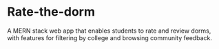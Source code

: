 # Rate-the-dorm
A MERN stack web app that enables students to rate and review dorms, with features for filtering by college and browsing community feedback.
